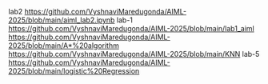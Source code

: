 lab2 https://github.com/VyshnaviMaredugonda/AIML-2025/blob/main/aiml_lab2.ipynb
lab-1 https://github.com/VyshnaviMaredugonda/AIML-2025/blob/main/lab1_aiml
https://github.com/VyshnaviMaredugonda/AIML-2025/blob/main/A*%20algorithm
https://github.com/VyshnaviMaredugonda/AIML-2025/blob/main/KNN
lab-5 https://github.com/VyshnaviMaredugonda/AIML-2025/blob/main/logistic%20Regression
